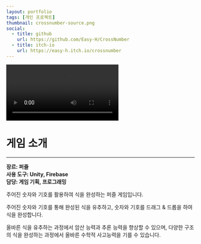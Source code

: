 ```yaml
---
layout: portfolio
tags: [개인 프로젝트]
thumbnail: crossnumber-source.png
social:
  - title: github
    url: https://github.com/Easy-H/CrossNumber
  - title: itch-io
    url: https://easy-h.itch.io/crossnumber
---
```

<div>
  <video src="https://easy-h.github.io/portfolio/video/crossnumber.mp4" class="img-responsive img-centered" controls></video>
</div>

# 게임 소개
---
**장르: 퍼즐**<br>**사용 도구: Unity, Firebase**<br>**담당: 게임 기획, 프로그래밍**


주어진 숫자와 기호를 활용하여 식을 완성하는 퍼즐 게임입니다.

주어진 숫자와 기호를 통해 완성된 식을 유추하고, 숫자와 기호를 드래그 & 드롭을 하여 식을 완성합니다.

올바른 식을 유추하는 과정에서 암산 능력과 추론 능력을 향상할 수 있으며, 다양한 구조의 식을 완성하는 과정에서 올바른 수학적 사고능력을 기를 수 있습니다.
